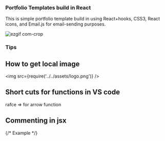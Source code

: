 ### Portfolio Templates build in React

This is simple portfolio template build in using React+hooks, CSS3, React icons, and Email.js for email-sending purposes.


![ezgif com-crop](https://user-images.githubusercontent.com/34685374/220970641-e088914f-e391-4880-bd14-e86631b6b7eb.gif)

### Tips

## How to get local image
<img src={require('../../assets/logo.png')} /> 

## Short cuts for functions in VS code 

rafce => for arrow function

## Commenting in jsx 
{/* Example */}
